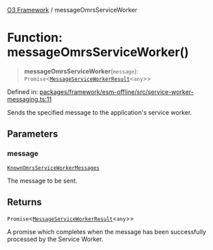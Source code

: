 [O3 Framework](../API.md) / messageOmrsServiceWorker

# Function: messageOmrsServiceWorker()

> **messageOmrsServiceWorker**(`message`): `Promise`\<[`MessageServiceWorkerResult`](../interfaces/MessageServiceWorkerResult.md)\<`any`\>\>

Defined in: [packages/framework/esm-offline/src/service-worker-messaging.ts:11](https://github.com/openmrs/openmrs-esm-core/blob/main/packages/framework/esm-offline/src/service-worker-messaging.ts#L11)

Sends the specified message to the application's service worker.

## Parameters

### message

[`KnownOmrsServiceWorkerMessages`](../type-aliases/KnownOmrsServiceWorkerMessages.md)

The message to be sent.

## Returns

`Promise`\<[`MessageServiceWorkerResult`](../interfaces/MessageServiceWorkerResult.md)\<`any`\>\>

A promise which completes when the message has been successfully processed by the Service Worker.
